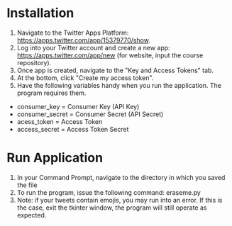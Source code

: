 # Installation
1. Navigate to the Twitter Apps Platform: https://apps.twitter.com/app/15379770/show.
2. Log into your Twitter account and create a new app: https://apps.twitter.com/app/new (for website, input the course repository).
3. Once app is created, navigate to the "Key and Access Tokens" tab.
4. At the bottom, click "Create my access token".
5. Have the following variables handy when you run the application. The program requires them.
  + consumer_key = Consumer Key (API Key)
  + consumer_secret = Consumer Secret (API Secret)
  + acess_token = Access Token
  + access_secret = Access Token Secret

# Run Application
1. In your Command Prompt, navigate to the directory in which you saved the file
2. To run the program, issue the following command: eraseme.py
3. Note: if your tweets contain emojis, you may run into an error. If this is the case, exit the tkinter window, the program will still operate as expected.
